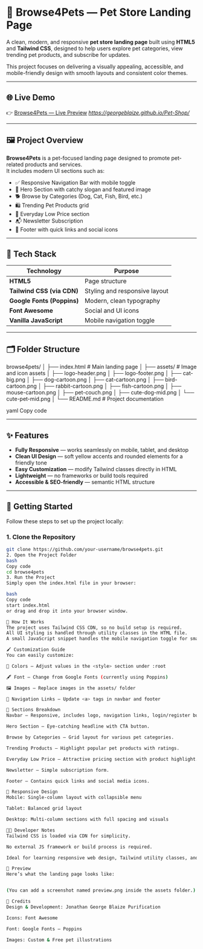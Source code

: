 # 🐾 Browse4Pets — Pet Store Landing Page

A clean, modern, and responsive **pet store landing page** built using **HTML5** and **Tailwind CSS**, designed to help users explore pet categories, view trending pet products, and subscribe for updates.  

This project focuses on delivering a visually appealing, accessible, and mobile-friendly design with smooth layouts and consistent color themes.

---

## 🌐 Live Demo  
👉 [Browse4Pets — Live Preview](#) *https://georgeblaize.github.io/Pet-Shop/*

---

## 🖼️ Project Overview

**Browse4Pets** is a pet-focused landing page designed to promote pet-related products and services.  
It includes modern UI sections such as:

- ✅ Responsive Navigation Bar with mobile toggle  
- 🦴 Hero Section with catchy slogan and featured image  
- 🐕 Browse by Categories (Dog, Cat, Fish, Bird, etc.)  
- 🛍️ Trending Pet Products grid  
- 💸 Everyday Low Price section  
- 📬 Newsletter Subscription  
- 📎 Footer with quick links and social icons  

---

## 🧩 Tech Stack

| Technology | Purpose |
|-------------|----------|
| **HTML5** | Page structure |
| **Tailwind CSS (via CDN)** | Styling and responsive layout |
| **Google Fonts (Poppins)** | Modern, clean typography |
| **Font Awesome** | Social and UI icons |
| **Vanilla JavaScript** | Mobile navigation toggle |

---

## 🗂️ Folder Structure

browse4pets/
│
├── index.html # Main landing page
│
├── assets/ # Image and icon assets
│ ├── logo-header.png
│ ├── logo-footer.png
│ ├── cat-big.png
│ ├── dog-cartoon.png
│ ├── cat-cartoon.png
│ ├── bird-cartoon.png
│ ├── rabbit-cartoon.png
│ ├── fish-cartoon.png
│ ├── mouse-cartoon.png
│ ├── pet-couch.png
│ ├── cute-dog-mid.png
│ └── cute-pet-mid.png
│
└── README.md # Project documentation

yaml
Copy code

---

## ✨ Features

- **Fully Responsive** — works seamlessly on mobile, tablet, and desktop  
- **Clean UI Design** — soft yellow accents and rounded elements for a friendly tone  
- **Easy Customization** — modify Tailwind classes directly in HTML  
- **Lightweight** — no frameworks or build tools required  
- **Accessible & SEO-friendly** — semantic HTML structure  

---

## 🚀 Getting Started

Follow these steps to set up the project locally:

### 1. Clone the Repository
```bash
git clone https://github.com/your-username/browse4pets.git
2. Open the Project Folder
bash
Copy code
cd browse4pets
3. Run the Project
Simply open the index.html file in your browser:

bash
Copy code
start index.html
or drag and drop it into your browser window.

🧠 How It Works
The project uses Tailwind CSS CDN, so no build setup is required.
All UI styling is handled through utility classes in the HTML file.
A small JavaScript snippet handles the mobile navigation toggle for smaller screens.

🖌️ Customization Guide
You can easily customize:

🎨 Colors — Adjust values in the <style> section under :root

🖋️ Font — Change from Google Fonts (currently using Poppins)

🖼️ Images — Replace images in the assets/ folder

🔗 Navigation Links — Update <a> tags in navbar and footer

🧾 Sections Breakdown
Navbar — Responsive, includes logo, navigation links, login/register buttons.

Hero Section — Eye-catching headline with CTA button.

Browse by Categories — Grid layout for various pet categories.

Trending Products — Highlight popular pet products with ratings.

Everyday Low Price — Attractive pricing section with product highlight.

Newsletter — Simple subscription form.

Footer — Contains quick links and social media icons.

📱 Responsive Design
Mobile: Single-column layout with collapsible menu

Tablet: Balanced grid layout

Desktop: Multi-column sections with full spacing and visuals

🧑‍💻 Developer Notes
Tailwind CSS is loaded via CDN for simplicity.

No external JS framework or build process is required.

Ideal for learning responsive web design, Tailwind utility classes, and landing page layout.

🐶 Preview
Here’s what the landing page looks like:


(You can add a screenshot named preview.png inside the assets folder.)

💬 Credits
Design & Development: Jonathan George Blaize Purification

Icons: Font Awesome

Font: Google Fonts – Poppins

Images: Custom & Free pet illustrations

